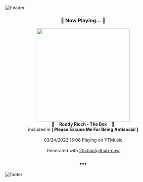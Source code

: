![header](https://capsule-render.vercel.app/api?type=wave&height=170&section=header&text=Hi.%20I'm%20SHIFT&fontColor=090707&fontAlignX=45&fontAlignY=65&fontSize=100)

<h3 align="center">🎵 Now Playing... 🎵</h3>
<p align="center">
  <a href="https://music.youtube.com/watch?v=IxJjY5T9yag">
    <img width="300" src="https://lh3.googleusercontent.com/mCjduPWc4GvReWhFy04ufFgkBt9be4XRjwkeCwRZu0XaaKk1-lRqPjjQ-5gk0rMjEoBl19QZS7p-RA">
  </a>
  <br>
  🎵&nbsp&nbsp&nbsp <b>Roddy Ricch - The Box</b> &nbsp&nbsp&nbsp🎵
  <br>
  included in <b>[ Please Excuse Me For Being Antisocial ]</b>
  
  <br />
  <br />
  03/24/2022 15:08 Playing on YTMusic
  <br />
  <br />
  Generated with <a href="https://github.com/20chan/github-now">20chan/github-now</a>
</p>

<h3 align="center">•••</h3>

![footer](https://capsule-render.vercel.app/api?type=wave&height=150&section=footer)
